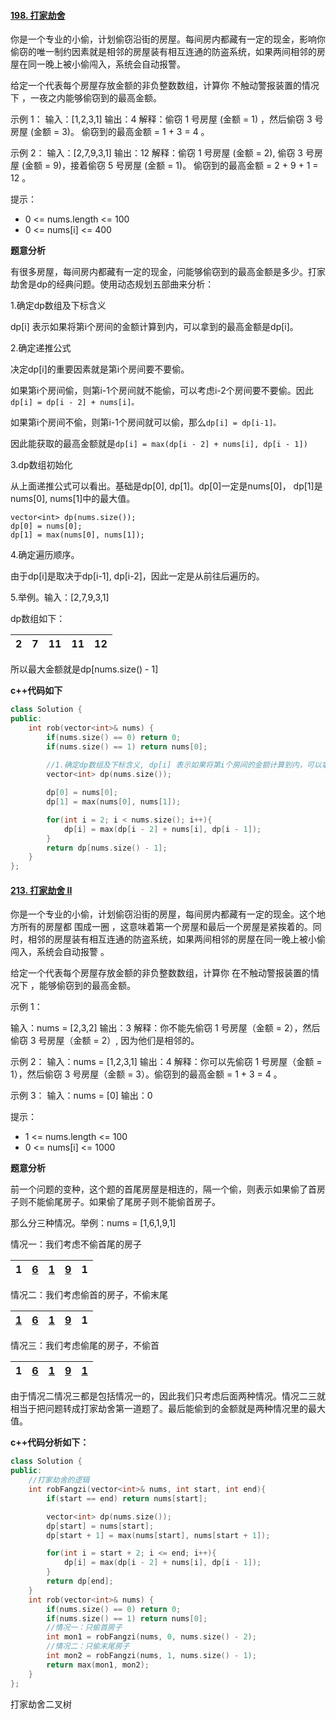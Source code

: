 #### [198. 打家劫舍](https://leetcode-cn.com/problems/house-robber/)

你是一个专业的小偷，计划偷窃沿街的房屋。每间房内都藏有一定的现金，影响你偷窃的唯一制约因素就是相邻的房屋装有相互连通的防盗系统，如果两间相邻的房屋在同一晚上被小偷闯入，系统会自动报警。

给定一个代表每个房屋存放金额的非负整数数组，计算你 不触动警报装置的情况下 ，一夜之内能够偷窃到的最高金额。

示例 1： 输入：[1,2,3,1] 输出：4 解释：偷窃 1 号房屋 (金额 = 1) ，然后偷窃 3 号房屋 (金额 = 3)。  偷窃到的最高金额 = 1 + 3 = 4 。

示例 2： 输入：[2,7,9,3,1] 输出：12 解释：偷窃 1 号房屋 (金额 = 2), 偷窃 3 号房屋 (金额 = 9)，接着偷窃 5 号房屋 (金额 = 1)。  偷窃到的最高金额 = 2 + 9 + 1 = 12 。

提示：

- 0 <= nums.length <= 100
- 0 <= nums[i] <= 400

**题意分析**

有很多房屋，每间房内都藏有一定的现金，问能够偷窃到的最高金额是多少。打家劫舍是dp的经典问题。使用动态规划五部曲来分析：

1.确定dp数组及下标含义

dp[i] 表示如果将第i个房间的金额计算到内，可以拿到的最高金额是dp[i]。

2.确定递推公式

决定dp[i]的重要因素就是第i个房间要不要偷。

如果第i个房间偷，则第i-1个房间就不能偷，可以考虑i-2个房间要不要偷。因此`dp[i] = dp[i - 2] + nums[i]。`

如果第i个房间不偷，则第i-1个房间就可以偷，那么`dp[i] = dp[i-1]。`

因此能获取的最高金额就是`dp[i] = max(dp[i - 2] + nums[i], dp[i - 1])`

3.dp数组初始化

从上面递推公式可以看出。基础是dp[0], dp[1]。dp[0]一定是nums[0]， dp[1]是nums[0], nums[1]中的最大值。

```
vector<int> dp(nums.size());
dp[0] = nums[0];
dp[1] = max(nums[0], nums[1]);
```

4.确定遍历顺序。

由于dp[i]是取决于dp[i-1], dp[i-2]，因此一定是从前往后遍历的。

5.举例。输入：[2,7,9,3,1] 

dp数组如下：

| 2    | 7    | 11   | 11   | 12   |
| ---- | ---- | ---- | ---- | ---- |

所以最大金额就是dp[nums.size() - 1]

**c++代码如下**

```c++
class Solution {
public:
    int rob(vector<int>& nums) {
        if(nums.size() == 0) return 0;
        if(nums.size() == 1) return nums[0];
        
        //1.确定dp数组及下标含义, dp[i] 表示如果将第i个房间的金额计算到内，可以拿到的最高金额是dp[i]。
        vector<int> dp(nums.size());

        dp[0] = nums[0];
        dp[1] = max(nums[0], nums[1]);

        for(int i = 2; i < nums.size(); i++){
            dp[i] = max(dp[i - 2] + nums[i], dp[i - 1]);
        }
        return dp[nums.size() - 1];
    }
};
```

#### [213. 打家劫舍 II](https://leetcode-cn.com/problems/house-robber-ii/)

你是一个专业的小偷，计划偷窃沿街的房屋，每间房内都藏有一定的现金。这个地方所有的房屋都 围成一圈 ，这意味着第一个房屋和最后一个房屋是紧挨着的。同时，相邻的房屋装有相互连通的防盗系统，如果两间相邻的房屋在同一晚上被小偷闯入，系统会自动报警 。

给定一个代表每个房屋存放金额的非负整数数组，计算你 在不触动警报装置的情况下 ，能够偷窃到的最高金额。

示例 1：

输入：nums = [2,3,2] 输出：3 解释：你不能先偷窃 1 号房屋（金额 = 2），然后偷窃 3 号房屋（金额 = 2）, 因为他们是相邻的。

示例 2： 输入：nums = [1,2,3,1] 输出：4 解释：你可以先偷窃 1 号房屋（金额 = 1），然后偷窃 3 号房屋（金额 = 3）。偷窃到的最高金额 = 1 + 3 = 4 。

示例 3： 输入：nums = [0] 输出：0

提示：

- 1 <= nums.length <= 100
- 0 <= nums[i] <= 1000

**题意分析**

前一个问题的变种，这个题的首尾房屋是相连的，隔一个偷，则表示如果偷了首房子则不能偷尾房子。如果偷了尾房子则不能偷首房子。

那么分三种情况。举例：nums = [1,6,1,9,1]

情况一：我们考虑不偷首尾的房子

| 1    | <u>**6**</u> | <u>**1**</u> | <u>**9**</u> | 1    |
| ---- | ------------ | ------------ | ------------ | ---- |

情况二：我们考虑偷首的房子，不偷末尾

| <u>1</u> | <u>**6**</u> | <u>**1**</u> | <u>**9**</u> | 1    |
| -------- | ------------ | ------------ | ------------ | ---- |

情况三：我们考虑偷尾的房子，不偷首

| 1    | <u>**6**</u> | <u>**1**</u> | <u>**9**</u> | <u>1</u> |
| ---- | ------------ | ------------ | ------------ | -------- |

由于情况二情况三都是包括情况一的，因此我们只考虑后面两种情况。情况二三就相当于把问题转成打家劫舍第一道题了。最后能偷到的金额就是两种情况里的最大值。

**c++代码分析如下：**

```c++
class Solution {
public:
    //打家劫舍的逻辑
    int robFangzi(vector<int>& nums, int start, int end){
        if(start == end) return nums[start];

        vector<int> dp(nums.size());
        dp[start] = nums[start];
        dp[start + 1] = max(nums[start], nums[start + 1]);

        for(int i = start + 2; i <= end; i++){
            dp[i] = max(dp[i - 2] + nums[i], dp[i - 1]);
        }
        return dp[end]; 
    }
    int rob(vector<int>& nums) {
        if(nums.size() == 0) return 0;
        if(nums.size() == 1) return nums[0];
        //情况一：只偷首房子
        int mon1 = robFangzi(nums, 0, nums.size() - 2); 
        //情况二：只偷末尾房子
        int mon2 = robFangzi(nums, 1, nums.size() - 1); 
        return max(mon1, mon2);
    }
};
```

打家劫舍二叉树

